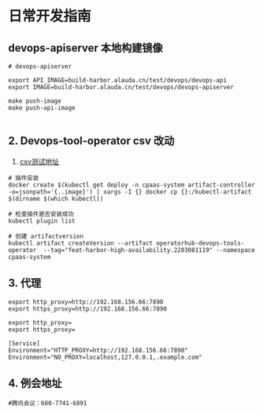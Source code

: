 # 日常开发指南



## devops-apiserver 本地构建镜像

```
# devops-apiserver

export API_IMAGE=build-harbor.alauda.cn/test/devops/devops-api
export IMAGE=build-harbor.alauda.cn/test/devops/devops-apiserver

make push-image
make push-api-image


```



## 2. Devops-tool-operator csv 改动

1. [csv测试地址](http://cp-dev.myalauda.cn/operator-form/)

```
# 插件安装
docker create $(kubectl get deploy -n cpaas-system artifact-controller -o=jsonpath='{..image}') | xargs -I {} docker cp {}:/kubectl-artifact $(dirname $(which kubectl))

# 检查插件是否安装成功
kubectl plugin list

# 创建 artifactversion 
kubectl artifact createVersion --artifact operatorhub-devops-tools-operator  --tag="feat-harbor-high-availability.2203081119" --namespace cpaas-system
```



## 3. 代理

```
export http_proxy=http://192.168.156.66:7890
export https_proxy=http://192.168.156.66:7890

export http_proxy=
export https_proxy=

[Service]
Environment="HTTP_PROXY=http://192.168.156.66:7890"
Environment="NO_PROXY=localhost,127.0.0.1,.example.com"
```



## 4. 例会地址

```
#腾讯会议：680-7741-6891
```


